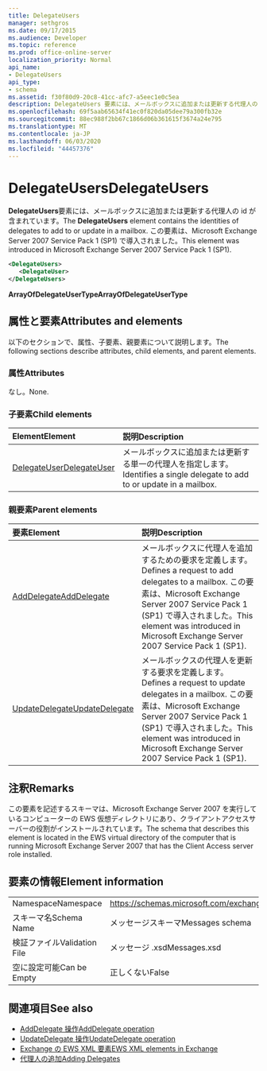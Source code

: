 ```yaml
---
title: DelegateUsers
manager: sethgros
ms.date: 09/17/2015
ms.audience: Developer
ms.topic: reference
ms.prod: office-online-server
localization_priority: Normal
api_name:
- DelegateUsers
api_type:
- schema
ms.assetid: f30f80d9-20c8-41cc-afc7-a5eec1e0c5ea
description: DelegateUsers 要素には、メールボックスに追加または更新する代理人の id が含まれています。 この要素は、Microsoft Exchange Server 2007 Service Pack 1 (SP1) で導入されました。
ms.openlocfilehash: 69f5aab65634f41ec0f820da05dee79a300fb32e
ms.sourcegitcommit: 88ec988f2bb67c1866d06b361615f3674a24e795
ms.translationtype: MT
ms.contentlocale: ja-JP
ms.lasthandoff: 06/03/2020
ms.locfileid: "44457376"
---
```

# <a name="delegateusers"></a><span data-ttu-id="d8c39-104">DelegateUsers</span><span class="sxs-lookup"><span data-stu-id="d8c39-104">DelegateUsers</span></span>

<span data-ttu-id="d8c39-105">**DelegateUsers**要素には、メールボックスに追加または更新する代理人の id が含まれています。</span><span class="sxs-lookup"><span data-stu-id="d8c39-105">The **DelegateUsers** element contains the identities of delegates to add to or update in a mailbox.</span></span> <span data-ttu-id="d8c39-106">この要素は、Microsoft Exchange Server 2007 Service Pack 1 (SP1) で導入されました。</span><span class="sxs-lookup"><span data-stu-id="d8c39-106">This element was introduced in Microsoft Exchange Server 2007 Service Pack 1 (SP1).</span></span> 
  
```xml
<DelegateUsers>
   <DelegateUser>
</DelegateUsers>
```

<span data-ttu-id="d8c39-107">**ArrayOfDelegateUserType**</span><span class="sxs-lookup"><span data-stu-id="d8c39-107">**ArrayOfDelegateUserType**</span></span>

## <a name="attributes-and-elements"></a><span data-ttu-id="d8c39-108">属性と要素</span><span class="sxs-lookup"><span data-stu-id="d8c39-108">Attributes and elements</span></span>

<span data-ttu-id="d8c39-109">以下のセクションで、属性、子要素、親要素について説明します。</span><span class="sxs-lookup"><span data-stu-id="d8c39-109">The following sections describe attributes, child elements, and parent elements.</span></span>
  
### <a name="attributes"></a><span data-ttu-id="d8c39-110">属性</span><span class="sxs-lookup"><span data-stu-id="d8c39-110">Attributes</span></span>

<span data-ttu-id="d8c39-111">なし。</span><span class="sxs-lookup"><span data-stu-id="d8c39-111">None.</span></span>
  
### <a name="child-elements"></a><span data-ttu-id="d8c39-112">子要素</span><span class="sxs-lookup"><span data-stu-id="d8c39-112">Child elements</span></span>

|<span data-ttu-id="d8c39-113">**Element**</span><span class="sxs-lookup"><span data-stu-id="d8c39-113">**Element**</span></span>|<span data-ttu-id="d8c39-114">**説明**</span><span class="sxs-lookup"><span data-stu-id="d8c39-114">**Description**</span></span>|
|:-----|:-----|
|[<span data-ttu-id="d8c39-115">DelegateUser</span><span class="sxs-lookup"><span data-stu-id="d8c39-115">DelegateUser</span></span>](delegateuser.md) <br/> |<span data-ttu-id="d8c39-116">メールボックスに追加または更新する単一の代理人を指定します。</span><span class="sxs-lookup"><span data-stu-id="d8c39-116">Identifies a single delegate to add to or update in a mailbox.</span></span>  <br/> |
   
### <a name="parent-elements"></a><span data-ttu-id="d8c39-117">親要素</span><span class="sxs-lookup"><span data-stu-id="d8c39-117">Parent elements</span></span>

|<span data-ttu-id="d8c39-118">**要素**</span><span class="sxs-lookup"><span data-stu-id="d8c39-118">**Element**</span></span>|<span data-ttu-id="d8c39-119">**説明**</span><span class="sxs-lookup"><span data-stu-id="d8c39-119">**Description**</span></span>|
|:-----|:-----|
|[<span data-ttu-id="d8c39-120">AddDelegate</span><span class="sxs-lookup"><span data-stu-id="d8c39-120">AddDelegate</span></span>](adddelegate.md) <br/> |<span data-ttu-id="d8c39-121">メールボックスに代理人を追加するための要求を定義します。</span><span class="sxs-lookup"><span data-stu-id="d8c39-121">Defines a request to add delegates to a mailbox.</span></span> <span data-ttu-id="d8c39-122">この要素は、Microsoft Exchange Server 2007 Service Pack 1 (SP1) で導入されました。</span><span class="sxs-lookup"><span data-stu-id="d8c39-122">This element was introduced in Microsoft Exchange Server 2007 Service Pack 1 (SP1).</span></span>  <br/> |
|[<span data-ttu-id="d8c39-123">UpdateDelegate</span><span class="sxs-lookup"><span data-stu-id="d8c39-123">UpdateDelegate</span></span>](updatedelegate.md) <br/> |<span data-ttu-id="d8c39-124">メールボックスの代理人を更新する要求を定義します。</span><span class="sxs-lookup"><span data-stu-id="d8c39-124">Defines a request to update delegates in a mailbox.</span></span> <span data-ttu-id="d8c39-125">この要素は、Microsoft Exchange Server 2007 Service Pack 1 (SP1) で導入されました。</span><span class="sxs-lookup"><span data-stu-id="d8c39-125">This element was introduced in Microsoft Exchange Server 2007 Service Pack 1 (SP1).</span></span>  <br/> |
   
## <a name="remarks"></a><span data-ttu-id="d8c39-126">注釈</span><span class="sxs-lookup"><span data-stu-id="d8c39-126">Remarks</span></span>

<span data-ttu-id="d8c39-127">この要素を記述するスキーマは、Microsoft Exchange Server 2007 を実行しているコンピューターの EWS 仮想ディレクトリにあり、クライアントアクセスサーバーの役割がインストールされています。</span><span class="sxs-lookup"><span data-stu-id="d8c39-127">The schema that describes this element is located in the EWS virtual directory of the computer that is running Microsoft Exchange Server 2007 that has the Client Access server role installed.</span></span>
  
## <a name="element-information"></a><span data-ttu-id="d8c39-128">要素の情報</span><span class="sxs-lookup"><span data-stu-id="d8c39-128">Element information</span></span>

|||
|:-----|:-----|
|<span data-ttu-id="d8c39-129">Namespace</span><span class="sxs-lookup"><span data-stu-id="d8c39-129">Namespace</span></span>  <br/> |https://schemas.microsoft.com/exchange/services/2006/messages  <br/> |
|<span data-ttu-id="d8c39-130">スキーマ名</span><span class="sxs-lookup"><span data-stu-id="d8c39-130">Schema Name</span></span>  <br/> |<span data-ttu-id="d8c39-131">メッセージスキーマ</span><span class="sxs-lookup"><span data-stu-id="d8c39-131">Messages schema</span></span>  <br/> |
|<span data-ttu-id="d8c39-132">検証ファイル</span><span class="sxs-lookup"><span data-stu-id="d8c39-132">Validation File</span></span>  <br/> |<span data-ttu-id="d8c39-133">メッセージ .xsd</span><span class="sxs-lookup"><span data-stu-id="d8c39-133">Messages.xsd</span></span>  <br/> |
|<span data-ttu-id="d8c39-134">空に設定可能</span><span class="sxs-lookup"><span data-stu-id="d8c39-134">Can be Empty</span></span>  <br/> |<span data-ttu-id="d8c39-135">正しくない</span><span class="sxs-lookup"><span data-stu-id="d8c39-135">False</span></span>  <br/> |
   
## <a name="see-also"></a><span data-ttu-id="d8c39-136">関連項目</span><span class="sxs-lookup"><span data-stu-id="d8c39-136">See also</span></span>

- [<span data-ttu-id="d8c39-137">AddDelegate 操作</span><span class="sxs-lookup"><span data-stu-id="d8c39-137">AddDelegate operation</span></span>](adddelegate-operation.md) 
- [<span data-ttu-id="d8c39-138">UpdateDelegate 操作</span><span class="sxs-lookup"><span data-stu-id="d8c39-138">UpdateDelegate operation</span></span>](updatedelegate-operation.md)
- [<span data-ttu-id="d8c39-139">Exchange の EWS XML 要素</span><span class="sxs-lookup"><span data-stu-id="d8c39-139">EWS XML elements in Exchange</span></span>](ews-xml-elements-in-exchange.md)
- [<span data-ttu-id="d8c39-140">代理人の追加</span><span class="sxs-lookup"><span data-stu-id="d8c39-140">Adding Delegates</span></span>](https://msdn.microsoft.com/library/3a744150-66a3-4a13-9433-793603ba5038%28Office.15%29.aspx)

